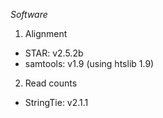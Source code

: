 *Software*

1) Alignment
- STAR: v2.5.2b
- samtools: v1.9 (using htslib 1.9)

2) Read counts
- StringTie: v2.1.1
